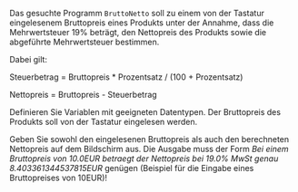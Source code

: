 Das gesuchte Programm `BruttoNetto` soll zu einem von der Tastatur eingelesenem Bruttopreis eines Produkts unter der Annahme, dass die Mehrwertsteuer 19% beträgt, den Nettopreis des Produkts sowie die abgeführte Mehrwertsteuer bestimmen. 

Dabei gilt:

Steuerbetrag = Bruttopreis * Prozentsatz / (100 + Prozentsatz)

Nettopreis = Bruttopreis - Steuerbetrag

Definieren Sie Variablen mit geeigneten Datentypen. 
Der Bruttopreis des Produkts soll von der Tastatur eingelesen werden.

Geben Sie sowohl den eingelesenen Bruttopreis als auch den berechneten Nettopreis auf dem Bildschirm aus.
Die Ausgabe muss der Form _Bei einem Bruttopreis von 10.0EUR betraegt der Nettopreis bei 19.0% MwSt genau 8.403361344537815EUR_ genügen (Beispiel für die Eingabe eines Bruttopreises von 10EUR)!